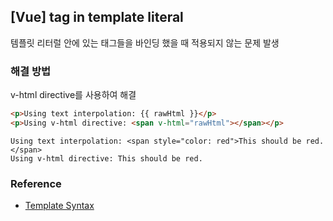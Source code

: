 ## [Vue] tag in template literal

템플릿 리터럴 안에 있는 태그들을 바인딩 했을 때 적용되지 않는 문제 발생

### 해결 방법
v-html directive를 사용하여 해결

```html
<p>Using text interpolation: {{ rawHtml }}</p>
<p>Using v-html directive: <span v-html="rawHtml"></span></p>
```

```
Using text interpolation: <span style="color: red">This should be red.</span>
Using v-html directive: This should be red.
```

### Reference
- [Template Syntax](https://vuejs.org/guide/essentials/template-syntax.html#raw-html)